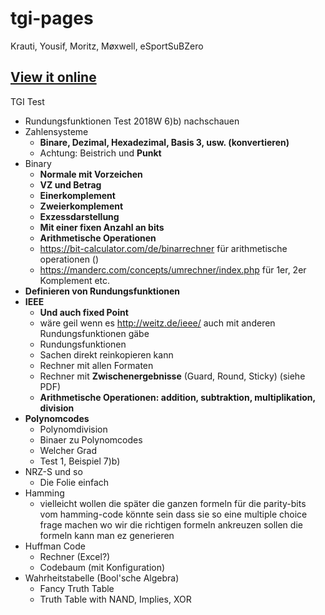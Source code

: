 # tgi-pages

Krauti, Yousif, Moritz, Møxwell, eSportSuBZero



## [View it online](https://tuwien2020.github.io/tgi-pages/#/)





TGI Test

- Rundungsfunktionen Test 2018W 6)b) nachschauen
- Zahlensysteme
  - **Binare, Dezimal, Hexadezimal, Basis 3, usw. (konvertieren)**
  - Achtung: Beistrich und **Punkt**
- Binary
  - **Normale mit Vorzeichen**
  - **VZ und Betrag**
  - **Einerkomplement**
  - **Zweierkomplement**
  - **Exzessdarstellung**
  - **Mit einer fixen Anzahl an bits**
  - **Arithmetische Operationen**
  - https://bit-calculator.com/de/binarrechner für arithmetische operationen ()
  - https://manderc.com/concepts/umrechner/index.php für 1er, 2er Komplement etc.
- **Definieren von Rundungsfunktionen**
- **IEEE**
  - **Und auch fixed Point**
  - wäre geil wenn es http://weitz.de/ieee/ auch mit anderen Rundungsfunktionen gäbe
  - Rundungsfunktionen
  - Sachen direkt reinkopieren kann
  - Rechner mit allen Formaten
  - Rechner mit **Zwischenergebnisse** (Guard, Round, Sticky) (siehe PDF)
  - **Arithmetische Operationen: addition, subtraktion, multiplikation, division**
- **Polynomcodes**
  - Polynomdivision
  - Binaer zu Polynomcodes
  - Welcher Grad
  - Test 1, Beispiel 7)b)
- NRZ-S und so
  - Die Folie einfach
- Hamming
  - vielleicht wollen die später die ganzen formeln für die parity-bits vom hamming-code
    könnte sein dass sie so eine multiple choice frage machen wo wir die richtigen formeln ankreuzen sollen
    die formeln kann man ez generieren
- Huffman Code
  - Rechner (Excel?)
  - Codebaum (mit Konfiguration)
- Wahrheitstabelle (Bool'sche Algebra)
  - Fancy Truth Table
  - Truth Table with NAND, Implies, XOR
